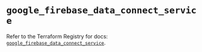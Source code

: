 # `google_firebase_data_connect_service`

Refer to the Terraform Registry for docs: [`google_firebase_data_connect_service`](https://registry.terraform.io/providers/hashicorp/google/6.50.0/docs/resources/firebase_data_connect_service).
